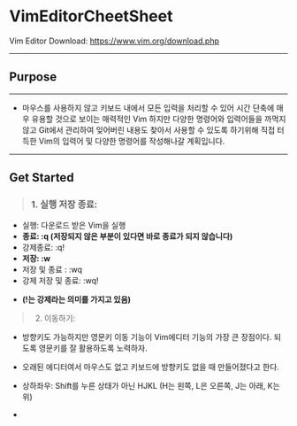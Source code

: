 VimEditorCheetSheet
=========
Vim Editor Download: https://www.vim.org/download.php
***
## Purpose
---------

- 마우스를 사용하지 않고 키보드 내에서 모든 입력을 처리할 수 있어 시간 단축에 매우 유용할 것으로 보이는 매력적인 Vim
하지만 다양한 명령어와 입력어들을 까먹지 않고 Git에서 관리하여 잊어버린 내용도 찾아서 사용할 수 있도록 하기위해
직접 터득한 Vim의 입력어 및 다양한 명령어를  작성해나갈 계획입니다.

---------
## Get Started
> ### 1. 실행 저장 종료: 
 - 실행: 다운로드 받은 Vim을 실행
 - **종료: :q (저장되지 않은 부분이 있다면 바로 종료가 되지 않습니다)**
 - 강제종료: :q!
 - **저장: :w**
 - 저장 및 종료 : :wq
 - 강제 저장 및 종료: :wq!
 + **(!는 강제라는 의미를 가지고 있음)**

> 2. 이동하기:
 - 방향키도 가능하지만 영문키 이동 기능이 Vim에디터 기능의 가장 큰 장점이다. 되도록 영문키를 잘 활용하도록 노력하자.
 - 오래된 에디터여서 마우스도 없고 키보드에 방향키도 없을 때 만들어졌다고 한다.
  
 - 상하좌우: Shift를 누른 상태가 아닌 HJKL (H는 왼쪽, L은 오른쪽, J는 아래, K는 위)
 -
